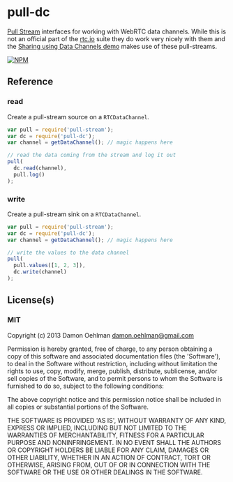 # pull-dc

[Pull Stream](https://github.com/dominictarr/pull-stream) interfaces for
working with WebRTC data channels.  While this is not an official part of
the [rtc.io](http://www.rtc.io/) suite they do work very nicely with them
and the
[Sharing using Data Channels demo](https://github.com/rtc-io/demo-sharing)
makes use of these pull-streams.


[![NPM](https://nodei.co/npm/pull-dc.png)](https://nodei.co/npm/pull-dc/)


## Reference

### read

Create a pull-stream source on a `RTCDataChannel`.

```js
var pull = require('pull-stream');
var dc = require('pull-dc');
var channel = getDataChannel(); // magic happens here

// read the data coming from the stream and log it out
pull(
  dc.read(channel),
  pull.log()
);
```

### write

Create a pull-stream sink on a `RTCDataChannel`.

```js
var pull = require('pull-stream');
var dc = require('pull-dc');
var channel = getDataChannel(); // magic happens here

// write the values to the data channel
pull(
  pull.values([1, 2, 3]),
  dc.write(channel)
);
```

## License(s)

### MIT

Copyright (c) 2013 Damon Oehlman <damon.oehlman@gmail.com>

Permission is hereby granted, free of charge, to any person obtaining
a copy of this software and associated documentation files (the
'Software'), to deal in the Software without restriction, including
without limitation the rights to use, copy, modify, merge, publish,
distribute, sublicense, and/or sell copies of the Software, and to
permit persons to whom the Software is furnished to do so, subject to
the following conditions:

The above copyright notice and this permission notice shall be
included in all copies or substantial portions of the Software.

THE SOFTWARE IS PROVIDED 'AS IS', WITHOUT WARRANTY OF ANY KIND,
EXPRESS OR IMPLIED, INCLUDING BUT NOT LIMITED TO THE WARRANTIES OF
MERCHANTABILITY, FITNESS FOR A PARTICULAR PURPOSE AND NONINFRINGEMENT.
IN NO EVENT SHALL THE AUTHORS OR COPYRIGHT HOLDERS BE LIABLE FOR ANY
CLAIM, DAMAGES OR OTHER LIABILITY, WHETHER IN AN ACTION OF CONTRACT,
TORT OR OTHERWISE, ARISING FROM, OUT OF OR IN CONNECTION WITH THE
SOFTWARE OR THE USE OR OTHER DEALINGS IN THE SOFTWARE.
